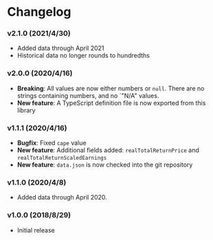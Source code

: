 # Changelog

### v2.1.0 (2021/4/30)

- Added data through April 2021
- Historical data no longer rounds to hundredths

### v2.0.0 (2020/4/16)

- **Breaking**: All values are now either numbers or `null`. There are no strings containing numbers, and no `"N/A" values.
- **New feature**: A TypeScript definition file is now exported from this library

### v1.1.1 (2020/4/16)

- **Bugfix**: Fixed `cape` value
- **New feature**: Additional fields added: `realTotalReturnPrice` and `realTotalReturnScaledEarnings`
- **New feature**: `data.json` is now checked into the git repository

### v1.1.0 (2020/4/8)

- Added data through April 2020.

### v1.0.0 (2018/8/29)

- Initial release
